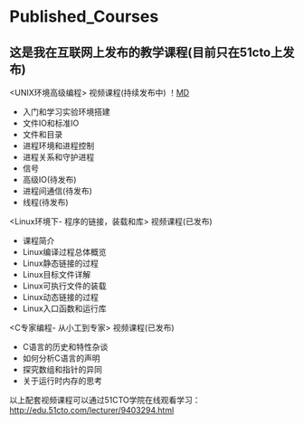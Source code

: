 # Published_Courses
## 这是我在互联网上发布的教学课程(目前只在51cto上发布)

<UNIX环境高级编程> 视频课程(持续发布中)
！[MD](https://img3.doubanio.com/view/subject/l/public/s4436543.jpg)
- 入门和学习实验环境搭建
- 文件IO和标准IO
- 文件和目录
- 进程环境和进程控制
- 进程关系和守护进程
- 信号
- 高级IO(待发布)
- 进程间通信(待发布)
- 线程(待发布)

<Linux环境下- 程序的链接，装载和库> 视频课程(已发布)
- 课程简介
- Linux编译过程总体概览
- Linux静态链接的过程
- Linux目标文件详解
- Linux可执行文件的装载
- Linux动态链接的过程
- Linux入口函数和运行库

<C专家编程- 从小工到专家> 视频课程(已发布)
- C语言的历史和特性杂谈
- 如何分析C语言的声明
- 探究数组和指针的异同
- 关于运行时内存的思考

以上配套视频课程可以通过51CTO学院在线观看学习：
http://edu.51cto.com/lecturer/9403294.html

